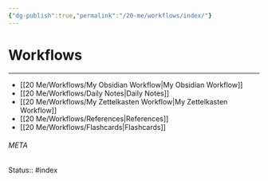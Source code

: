 ```yaml
---
{"dg-publish":true,"permalink":"/20-me/workflows/index/"}
---
```


# Workflows
---
- [[20 Me/Workflows/My Obsidian Workflow\|My Obsidian Workflow]]
- [[20 Me/Workflows/Daily Notes\|Daily Notes]]
- [[20 Me/Workflows/My Zettelkasten Workflow\|My Zettelkasten Workflow]]
- [[20 Me/Workflows/References\|References]]
- [[20 Me/Workflows/Flashcards\|Flashcards]]





###### META
Status:: #index
